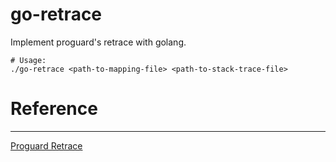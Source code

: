 # go-retrace

Implement proguard's retrace with golang.

```
# Usage:
./go-retrace <path-to-mapping-file> <path-to-stack-trace-file>
```

# Reference
---
[Proguard Retrace](https://github.com/Guardsquare/proguard/tree/master/retrace)

